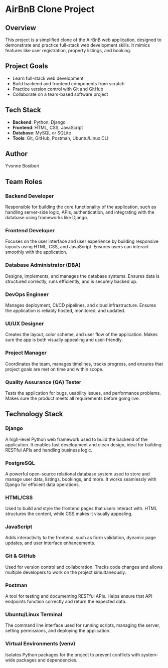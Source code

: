 # AirBnB Clone Project

## Overview
This project is a simplified clone of the AirBnB web application, designed to demonstrate and practice full-stack web development skills. It mimics features like user registration, property listings, and booking.

## Project Goals
- Learn full-stack web development
- Build backend and frontend components from scratch
- Practice version control with Git and GitHub
- Collaborate on a team-based software project

## Tech Stack
- **Backend**: Python, Django
- **Frontend**: HTML, CSS, JavaScript
- **Database**: MySQL or SQLite
- **Tools**: Git, GitHub, Postman, Ubuntu/Linux CLI

## Author
Yvonne Bosibori
## Team Roles

### Backend Developer
Responsible for building the core functionality of the application, such as handling server-side logic, APIs, authentication, and integrating with the database using frameworks like Django.

### Frontend Developer
Focuses on the user interface and user experience by building responsive layouts using HTML, CSS, and JavaScript. Ensures users can interact smoothly with the application.

### Database Administrator (DBA)
Designs, implements, and manages the database systems. Ensures data is structured correctly, runs efficiently, and is securely backed up.

### DevOps Engineer
Manages deployment, CI/CD pipelines, and cloud infrastructure. Ensures the application is reliably hosted, monitored, and updated.

### UI/UX Designer
Creates the layout, color scheme, and user flow of the application. Makes sure the app is both visually appealing and user-friendly.

### Project Manager
Coordinates the team, manages timelines, tracks progress, and ensures that project goals are met on time and within scope.

### Quality Assurance (QA) Tester
Tests the application for bugs, usability issues, and performance problems. Makes sure the product meets all requirements before going live.
## Technology Stack

### Django
A high-level Python web framework used to build the backend of the application. It enables fast development and clean design, ideal for building RESTful APIs and handling business logic.

### PostgreSQL
A powerful open-source relational database system used to store and manage user data, listings, bookings, and more. It works seamlessly with Django for efficient data operations.

### HTML/CSS
Used to build and style the frontend pages that users interact with. HTML structures the content, while CSS makes it visually appealing.

### JavaScript
Adds interactivity to the frontend, such as form validation, dynamic page updates, and user interface enhancements.

### Git & GitHub
Used for version control and collaboration. Tracks code changes and allows multiple developers to work on the project simultaneously.

### Postman
A tool for testing and documenting RESTful APIs. Helps ensure that API endpoints function correctly and return the expected data.

### Ubuntu/Linux Terminal
The command line interface used for running scripts, managing the server, setting permissions, and deploying the application.

### Virtual Environments (venv)
Isolates Python packages for the project to prevent conflicts with system-wide packages and dependencies.

